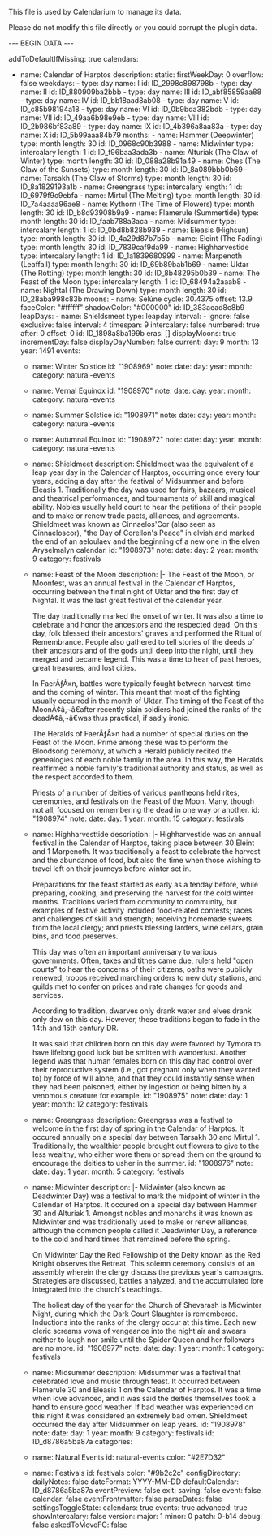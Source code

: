 This file is used by Calendarium to manage its data.

Please do not modify this file directly or you could corrupt the plugin data.

--- BEGIN DATA ---

addToDefaultIfMissing: true
calendars:
  - name: Calendar of Harptos
    description: 
    static:
      firstWeekDay: 0
      overflow: false
      weekdays:
        - type: day
          name: I
          id: ID_2998c898798b
        - type: day
          name: II
          id: ID_880909ba2bbb
        - type: day
          name: III
          id: ID_abf85859aa88
        - type: day
          name: IV
          id: ID_bb18aad8ab08
        - type: day
          name: V
          id: ID_c85b98194a18
        - type: day
          name: VI
          id: ID_0b9bda382bdb
        - type: day
          name: VII
          id: ID_49aa6b98e9eb
        - type: day
          name: VIII
          id: ID_2b986bf83a89
        - type: day
          name: IX
          id: ID_4b396a8aa83a
        - type: day
          name: X
          id: ID_5b99aaa84b79
      months:
        - name: Hammer (Deepwinter)
          type: month
          length: 30
          id: ID_0968c90b3988
        - name: Midwinter
          type: intercalary
          length: 1
          id: ID_f96baa3ada3b
        - name: Alturiak (The Claw of Winter)
          type: month
          length: 30
          id: ID_088a28b91a49
        - name: Ches (The Claw of the Sunsets)
          type: month
          length: 30
          id: ID_8a089bbb0b69
        - name: Tarsakh (The Claw of Storms)
          type: month
          length: 30
          id: ID_8a1829193a1b
        - name: Greengrass
          type: intercalary
          length: 1
          id: ID_6979f9c9ebfa
        - name: Mirtul (The Melting)
          type: month
          length: 30
          id: ID_7a4aaaa96ae8
        - name: Kythorn (The Time of Flowers)
          type: month
          length: 30
          id: ID_b8d93908b9a9
        - name: Flamerule (Summertide)
          type: month
          length: 30
          id: ID_faab788a3aca
        - name: Midsummer
          type: intercalary
          length: 1
          id: ID_0bd8b828b939
        - name: Eleasis (Highsun)
          type: month
          length: 30
          id: ID_4a29d87b7b5b
        - name: Eleint (The Fading)
          type: month
          length: 30
          id: ID_7839caf9da99
        - name: Highharvestide
          type: intercalary
          length: 1
          id: ID_1a1839680999
        - name: Marpenoth (Leaffall)
          type: month
          length: 30
          id: ID_69b89bab1b69
        - name: Uktar (The Rotting)
          type: month
          length: 30
          id: ID_8b48295b0b39
        - name: The Feast of the Moon
          type: intercalary
          length: 1
          id: ID_68494a2aaab8
        - name: Nightal (The Drawing Down)
          type: month
          length: 30
          id: ID_28aba998c83b
      moons:
        - name: Selúne
          cycle: 30.4375
          offset: 13.9
          faceColor: "#ffffff"
          shadowColor: "#000000"
          id: ID_383aead8c8b9
      leapDays:
        - name: Shieldsmeet
          type: leapday
          interval:
            - ignore: false
              exclusive: false
              interval: 4
          timespan: 9
          intercalary: false
          numbered: true
          after: 0
          offset: 0
          id: ID_1898a8ba199b
      eras: []
      displayMoons: true
      incrementDay: false
      displayDayNumber: false
    current:
      day: 9
      month: 13
      year: 1491
    events:
      - name: Winter Solstice
        id: "1908969"
        note: 
        date:
          day: 
          year: 
          month: 
        category: natural-events
      - name: Vernal Equinox
        id: "1908970"
        note: 
        date:
          day: 
          year: 
          month: 
        category: natural-events
      - name: Summer Solstice
        id: "1908971"
        note: 
        date:
          day: 
          year: 
          month: 
        category: natural-events
      - name: Autumnal Equinox
        id: "1908972"
        note: 
        date:
          day: 
          year: 
          month: 
        category: natural-events
      - name: Shieldmeet
        description: Shieldmeet was the equivalent of a leap year day in the Calendar of Harptos, occurring once every four years, adding a day after the festival of Midsummer and before Eleasis 1. Traditionally the day was used for fairs, bazaars, musical and theatrical performances, and tournaments of skill and magical ability. Nobles usually held court to hear the petitions of their people and to make or renew trade pacts, alliances, and agreements. Shieldmeet was known as Cinnaelos'Cor (also seen as Cinnaeloscor), "the Day of Corellon's Peace" in elvish and marked the end of an aeloulaev and the beginning of a new one in the elven Aryselmalyn calendar.
        id: "1908973"
        note: 
        date:
          day: 2
          year: 
          month: 9
        category: festivals
      - name: Feast of the Moon
        description: |-
          The Feast of the Moon, or Moonfest, was an annual festival in the Calendar of Harptos, occurring between the final night of Uktar and the first day of Nightal. It was the last great festival of the calendar year.

          The day traditionally marked the onset of winter. It was also a time to celebrate and honor the ancestors and the respected dead. On this day, folk blessed their ancestors' graves and performed the Ritual of Remembrance. People also gathered to tell stories of the deeds of their ancestors and of the gods until deep into the night, until they merged and became legend. This was a time to hear of past heroes, great treasures, and lost cities.

          In FaerÃƒÂ»n, battles were typically fought between harvest-time and the coming of winter. This meant that most of the fighting usually occurred in the month of Uktar. The timing of the Feast of the MoonÃ¢â‚¬â€after recently slain soldiers had joined the ranks of the deadÃ¢â‚¬â€was thus practical, if sadly ironic.

          The Heralds of FaerÃƒÂ»n had a number of special duties on the Feast of the Moon. Prime among these was to perform the Bloodsong ceremony, at which a Herald publicly recited the genealogies of each noble family in the area. In this way, the Heralds reaffirmed a noble family's traditional authority and status, as well as the respect accorded to them.

          Priests of a number of deities of various pantheons held rites, ceremonies, and festivals on the Feast of the Moon. Many, though not all, focused on remembering the dead in one way or another.
        id: "1908974"
        note: 
        date:
          day: 1
          year: 
          month: 15
        category: festivals
      - name: Highharvesttide
        description: |-
          Highharvestide was an annual festival in the Calendar of Harptos, taking place between 30 Eleint and 1 Marpenoth. It was traditionally a feast to celebrate the harvest and the abundance of food, but also the time when those wishing to travel left on their journeys before winter set in.

          Preparations for the feast started as early as a tenday before, while preparing, cooking, and preserving the harvest for the cold winter months. Traditions varied from community to community, but examples of festive activity included food-related contests; races and challenges of skill and strength; receiving homemade sweets from the local clergy; and priests blessing larders, wine cellars, grain bins, and food preserves.

          This day was often an important anniversary to various governments. Often, taxes and tithes came due, rulers held "open courts" to hear the concerns of their citizens, oaths were publicly renewed, troops received marching orders to new duty stations, and guilds met to confer on prices and rate changes for goods and services.

          According to tradition, dwarves only drank water and elves drank only dew on this day. However, these traditions began to fade in the 14th and 15th century DR.

          It was said that children born on this day were favored by Tymora to have lifelong good luck but be smitten with wanderlust. Another legend was that human females born on this day had control over their reproductive system (i.e., got pregnant only when they wanted to) by force of will alone, and that they could instantly sense when they had been poisoned, either by ingestion or being bitten by a venomous creature for example.
        id: "1908975"
        note: 
        date:
          day: 1
          year: 
          month: 12
        category: festivals
      - name: Greengrass
        description: Greengrass was a festival to welcome in the first day of spring in the Calendar of Harptos. It occured annually on a special day between Tarsakh 30 and Mirtul 1. Traditionally, the wealthier people brought out flowers to give to the less wealthy, who either wore them or spread them on the ground to encourage the deities to usher in the summer.
        id: "1908976"
        note: 
        date:
          day: 1
          year: 
          month: 5
        category: festivals
      - name: Midwinter
        description: |-
          Midwinter (also known as Deadwinter Day) was a festival to mark the midpoint of winter in the Calendar of Harptos. It occured on a special day between Hammer 30 and Alturiak 1. Amongst nobles and monarchs it was known as Midwinter and was traditionally used to make or renew alliances, although the common people called it Deadwinter Day, a reference to the cold and hard times that remained before the spring.

          On Midwinter Day the Red Fellowship of the Deity known as the Red Knight observes the Retreat. This solemn ceremony consists of an assembly wherein the clergy discuss the previous year's campaigns. Strategies are discussed, battles analyzed, and the accumulated lore integrated into the church's teachings.

          The holiest day of the year for the Church of Shevarash is Midwinter Night, during which the Dark Court Slaughter is remembered. Inductions into the ranks of the clergy occur at this time. Each new cleric screams vows of vengeance into the night air and swears neither to laugh nor smile until the Spider Queen and her followers are no more.
        id: "1908977"
        note: 
        date:
          day: 1
          year: 
          month: 1
        category: festivals
      - name: Midsummer
        description: Midsummer was a festival that celebrated love and music through feast. It occurred between Flamerule 30 and Eleasis 1 on the Calendar of Harptos. It was a time when love advanced, and it was said the deities themselves took a hand to ensure good weather. If bad weather was experienced on this night it was considered an extremely bad omen. Shieldmeet occurred the day after Midsummer on leap years.
        id: "1908978"
        note: 
        date:
          day: 1
          year: 
          month: 9
        category: festivals
    id: ID_d8786a5ba87a
    categories:
      - name: Natural Events
        id: natural-events
        color: "#2E7D32"
      - name: Festivals
        id: festivals
        color: "#9b2c2c"
configDirectory: 
dailyNotes: false
dateFormat: YYYY-MM-DD
defaultCalendar: ID_d8786a5ba87a
eventPreview: false
exit:
  saving: false
  event: false
  calendar: false
eventFrontmatter: false
parseDates: false
settingsToggleState:
  calendars: true
  events: true
  advanced: true
showIntercalary: false
version:
  major: 1
  minor: 0
  patch: 0-b14
debug: false
askedToMoveFC: false
